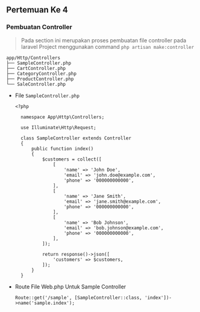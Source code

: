 ## Pertemuan Ke 4

### Pembuatan Controller
>  Pada section ini merupakan proses pembuatan file controller pada laravel Project menggunakan command `php artisan make:controller`

```
app/Http/Controllers
├── SampleController.php
├── CartController.php
├── CategoryController.php
├── ProductController.php
└── SaleController.php
```

- File `SampleController.php`
  ```
  <?php

    namespace App\Http\Controllers;

    use Illuminate\Http\Request;

    class SampleController extends Controller
    {
        public function index()
        {
            $customers = collect([
                [
                    'name' => 'John Doe',
                    'email' => 'john.doe@example.com',
                    'phone' => '000000000000',
                ],
                [
                    'name' => 'Jane Smith',
                    'email' => 'jane.smith@example.com',
                    'phone' => '000000000000',
                ],
                [
                    'name' => 'Bob Johnson',
                    'email' => 'bob.johnson@example.com',
                    'phone' => '000000000000',
                ],
            ]);

            return response()->json([
                'customers' => $customers,
            ]);
        }
    }
    ```

- Route File Web.php Untuk Sample Controller
  ```
  Route::get('/sample', [SampleController::class, 'index'])->name('sample.index');
  ```

